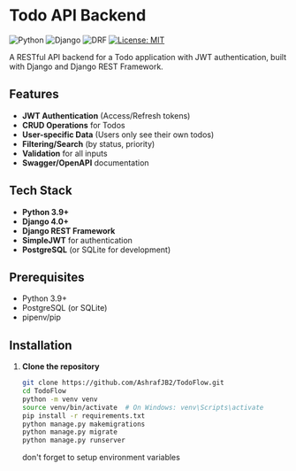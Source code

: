 # Todo API Backend

![Python](https://img.shields.io/badge/python-3.9+-blue.svg)
![Django](https://img.shields.io/badge/django-4.0+-green.svg)
![DRF](https://img.shields.io/badge/djangorestframework-3.14+-red.svg)
[![License: MIT](https://img.shields.io/badge/License-MIT-yellow.svg)](LICENSE)

A RESTful API backend for a Todo application with JWT authentication, built with Django and Django REST Framework.

## Features

- **JWT Authentication** (Access/Refresh tokens)
- **CRUD Operations** for Todos
- **User-specific Data** (Users only see their own todos)
- **Filtering/Search** (by status, priority)
- **Validation** for all inputs
- **Swagger/OpenAPI** documentation

## Tech Stack

- **Python 3.9+**
- **Django 4.0+**
- **Django REST Framework**
- **SimpleJWT** for authentication
- **PostgreSQL** (or SQLite for development)

## Prerequisites

- Python 3.9+
- PostgreSQL (or SQLite)
- pipenv/pip

## Installation

1. **Clone the repository**
   ```bash
   git clone https://github.com/AshrafJB2/TodoFlow.git
   cd TodoFlow
   python -m venv venv
   source venv/bin/activate  # On Windows: venv\Scripts\activate
   pip install -r requirements.txt
   python manage.py makemigrations
   python manage.py migrate
   python manage.py runserver
   ```
   don't forget to setup environment variables
   